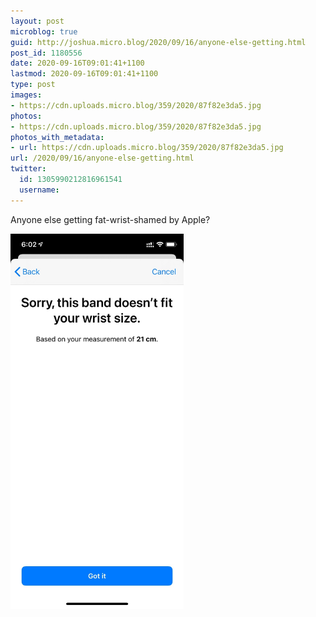 ```yaml
---
layout: post
microblog: true
guid: http://joshua.micro.blog/2020/09/16/anyone-else-getting.html
post_id: 1180556
date: 2020-09-16T09:01:41+1100
lastmod: 2020-09-16T09:01:41+1100
type: post
images:
- https://cdn.uploads.micro.blog/359/2020/87f82e3da5.jpg
photos:
- https://cdn.uploads.micro.blog/359/2020/87f82e3da5.jpg
photos_with_metadata:
- url: https://cdn.uploads.micro.blog/359/2020/87f82e3da5.jpg
url: /2020/09/16/anyone-else-getting.html
twitter:
  id: 1305990212816961541
  username: 
---
```

Anyone else getting fat-wrist-shamed by Apple?

<img src="uploads/2020/87f82e3da5.jpg" width="277" height="600" alt="" />
